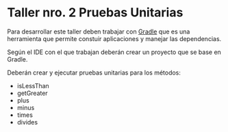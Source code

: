 # Taller nro. 2 Pruebas Unitarias
Para desarrollar este taller deben trabajar con [Gradle](https://gradle.org) que es una herramienta que permite constuir aplicaciones y manejar las dependencias.

Según el IDE con el que trabajan deberán crear un proyecto que se base en Gradle.

Deberán crear y ejecutar pruebas unitarias para los métodos:
* isLessThan
* getGreater
* plus
* minus
* times
* divides
